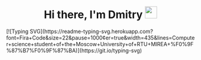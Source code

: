 <h1 align="center">Hi there, I'm <a target="_blank">Dmitry</a> 
<img src="https://github.com/blackcater/blackcater/raw/main/images/Hi.gif" height="32"/></h1>
<!-- <h3 align="center">Computer science student of the Moscow University of RTU MIREA 🇷🇺</h3> -->
[![Typing SVG](https://readme-typing-svg.herokuapp.com?font=Fira+Code&size=22&pause=1000&center=true&width=435&lines=Computer+science+student+of+the+Moscow+University+of+RTU+MIREA+%F0%9F%87%B7%F0%9F%87%BA)](https://git.io/typing-svg)
